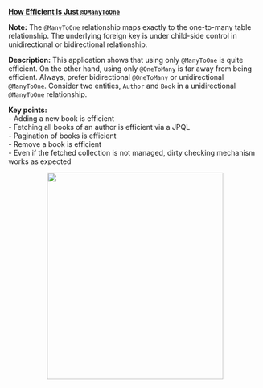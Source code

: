 **[How Efficient Is Just `@OManyToOne`](https://github.com/AnghelLeonard/Hibernate-SpringBoot/tree/master/HibernateSpringBootJustManyToOne)**

**Note:** The `@ManyToOne` relationship maps exactly to the one-to-many table relationship. The underlying foreign key is under child-side control in unidirectional or bidirectional relationship.

**Description:** This application shows that using only `@ManyToOne` is quite efficient. On the other hand, using only `@OneToMany` is far away from being efficient. Always, prefer bidirectional `@OneToMany` or unidirectional `@ManyToOne`. Consider two entities, `Author` and `Book` in a unidirectional `@ManyToOne` relationship.

**Key points:**\
     - Adding a new book is efficient\
     - Fetching all books of an author is efficient via a JPQL\
     - Pagination of books is efficient\
     - Remove a book is efficient\
     - Even if the fetched collection is not managed, dirty checking mechanism works as expected
     
<a href="https://leanpub.com/java-persistence-performance-illustrated-guide"><p align="center"><img src="https://github.com/AnghelLeonard/Hibernate-SpringBoot/blob/master/Java%20Persistence%20Performance%20Illustrated%20Guide.jpg" height="410" width="350"/></p></a>
